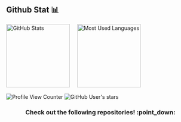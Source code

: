 
## Github Stat :bar_chart:
<p float="left">
  <img height="170em" alt="GitHub Stats" src="https://github-readme-stats.vercel.app/api?username=jackykwan-eventx&bg_color=0d1117&title_color=78dce8&text_color=fdfdfd&icon_color=78dce8&show_icons=true&hide_border=true&&count_private=true&include_all_commits=true&hide=prs" />
  &nbsp;&nbsp;&nbsp;
  <img height="170em" alt="Most Used Languages" src="https://github-readme-stats.vercel.app/api/top-langs/?username=jackykwan-eventx&bg_color=0d1117&title_color=78dce8&text_color=fdfdfd&show_icons=true&hide_border=true&layout=compact&hide=shell" />
</p>

![Profile View Counter](https://komarev.com/ghpvc/?username=jackykwan-eventx)
![GitHub User's stars](https://img.shields.io/github/stars/jackykwan-eventx)
<h3 align="center">Check out the following repositories! :point_down:</h3>


<!--
**jackykwan-eventx/jackykwan-eventx** is a ✨ _special_ ✨ repository because its `README.md` (this file) appears on your GitHub profile.

Here are some ideas to get you started:

- 🔭 I’m currently working on ...
- 🌱 I’m currently learning ...
- 👯 I’m looking to collaborate on ...
- 🤔 I’m looking for help with ...
- 💬 Ask me about ...
- 📫 How to reach me: ...
- 😄 Pronouns: ...
- ⚡ Fun fact: ...
-->
